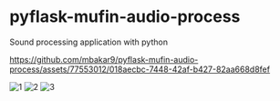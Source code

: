 # pyflask-mufin-audio-process
Sound processing application with python



https://github.com/mbakar9/pyflask-mufin-audio-process/assets/77553012/018aecbc-7448-42af-b427-82aa668d8fef


![1](https://github.com/mbakar9/pyflask-mufin-audio-process/assets/77553012/f0521fc4-66d3-4c77-871f-79143ec93f4f)
![2](https://github.com/mbakar9/pyflask-mufin-audio-process/assets/77553012/cdbb39aa-4f2f-4de4-a038-7c697611336f)
![3](https://github.com/mbakar9/pyflask-mufin-audio-process/assets/77553012/063777e0-1acf-429c-93a7-7d6695667d29)
